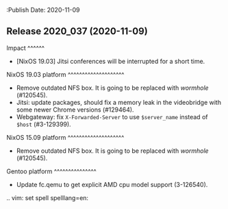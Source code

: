 :Publish Date: 2020-11-09

Release 2020_037 (2020-11-09)
-----------------------------

Impact
^^^^^^

* [NixOS 19.03] Jitsi conferences will be interrupted for a short time.


NixOS 19.03 platform
^^^^^^^^^^^^^^^^^^^^

* Remove outdated NFS box. It is going to be replaced with *wormhole* (#120545).
* Jitsi: update packages, should fix a memory leak in the videobridge with some
  newer Chrome versions (#129464).
* Webgateway: fix ``X-Forwarded-Server`` to use ``$server_name`` instead of ``$host`` (#3-129399).


NixOS 15.09 platform
^^^^^^^^^^^^^^^^^^^^

* Remove outdated NFS box. It is going to be replaced with *wormhole* (#120545).


Gentoo platform
^^^^^^^^^^^^^^^

* Update fc.qemu to get explicit AMD cpu model support (3-126540).


.. vim: set spell spelllang=en:
